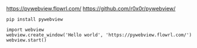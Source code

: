 https://pywebview.flowrl.com/
https://github.com/r0x0r/pywebview/

```
pip install pywebview
```

```
import webview
webview.create_window('Hello world', 'https://pywebview.flowrl.com/')
webview.start()
```